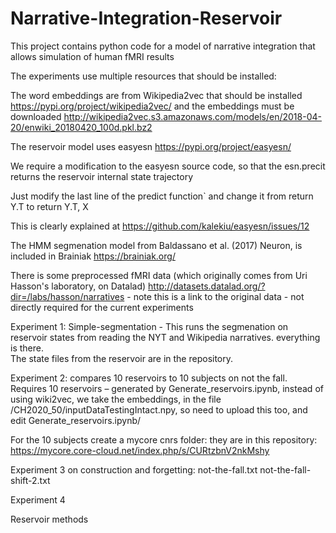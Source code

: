 # Narrative-Integration-Reservoir
This project contains python code for a model of narrative integration that allows simulation of human fMRI results

The experiments use multiple resources that should be installed:

The word embeddings are from Wikipedia2vec that should be installed
https://pypi.org/project/wikipedia2vec/
and the embeddings must be downloaded
http://wikipedia2vec.s3.amazonaws.com/models/en/2018-04-20/enwiki_20180420_100d.pkl.bz2

The reservoir model uses easyesn
https://pypi.org/project/easyesn/

We require a modification to the easyesn source code, so that the esn.precit returns the reservoir internal state trajectory

Just modify the last line of the predict function` and change it from
return Y.T to return Y.T, X

This is clearly explained at
https://github.com/kalekiu/easyesn/issues/12

The HMM segmenation model from Baldassano et al. (2017) Neuron, is included in Brainiak
https://brainiak.org/

There is some preprocessed fMRI data (which originally comes from Uri Hasson's laboratory, on Datalad)
http://datasets.datalad.org/?dir=/labs/hasson/narratives  - note this is a link to the original data - not directly required for the current experiments

Experiment 1: Simple-segmentation - This runs the segmenation on reservoir states from reading the NYT and Wikipedia narratives. everything is there.  
The state files from the reservoir are in the repository.  

Experiment 2:  compares 10 reservoirs to 10 subjects on not the fall.
Requires 10 reservoirs – generated by Generate_reservoirs.ipynb, instead of using wiki2vec, we take the embeddings, 
in the file /CH2020_50/inputDataTestingIntact.npy, so need to upload this too, and edit Generate_reservoirs.ipynb/

For the 10 subjects create a mycore cnrs folder: they are in this repository: 
https://mycore.core-cloud.net/index.php/s/CURtzbnV2nkMshy

Experiment 3 on construction and forgetting:
not-the-fall.txt
not-the-fall-shift-2.txt

Experiment 4

Reservoir methods



